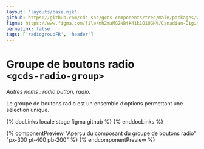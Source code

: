 ```yaml
---
layout: 'layouts/base.njk'
github: https://github.com/cds-snc/gcds-components/tree/main/packages/web/src/components/gcds-radio-group
figma: https://www.figma.com/file/mh2maMG2NBtk41k1O1UGHV/Canadian-Digital-Service%E2%80%A8---GC-Design-System?node-id=818%3A3759&t=ciEmm7GYyGAY73zZ-0
permalink: false
tags: ['radiogroupFR', 'header']
---
```


# Groupe de boutons radio <br>`<gcds-radio-group>`

_Autres noms : radio button, radio._

Le groupe de boutons radio est un ensemble d’options permettant une sélection unique.

{% docLinks locale stage figma github %}
{% enddocLinks %}

{% componentPreview "Aperçu du composant du groupe de boutons radio" "px-300 pt-400 pb-200" %}
<gcds-fieldset fieldset-id="fieldset" legend="Legend" hint="Texte explicatif/Exemple de message.">
<gcds-radio-group name="radio" options='[{"id":"form-radio-1","label":"Libellé 1","hint":"Ceci est une description ou un exemple à titre de clarification."},{"id":"form-radio-2","label":"Libellé 2","hint":"Ceci est une description ou un exemple à titre de clarification."}]'>
</gcds-radio-group>
</gcds-fieldset>
{% endcomponentPreview %}